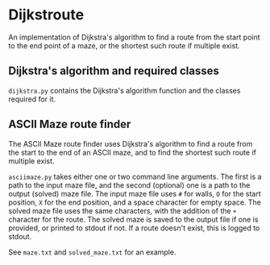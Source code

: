 # Dijkstroute
An implementation of Dijkstra's algorithm to find a route from the start point to the end point of a maze, or the shortest such route if multiple exist.

## Dijkstra's algorithm and required classes
`dijkstra.py` contains the Dijkstra's algorithm function and the classes required for it.

## ASCII Maze route finder
The ASCII Maze route finder uses Dijkstra's algorithm to find a route from the start to the end of an ASCII maze, and to find the shortest such route if multiple exist.

`asciimaze.py` takes either one or two command line arguments. The first is a path to the input maze file, and the second (optional) one is a path to the output (solved) maze file. The input maze file uses `#` for walls, `O` for the start position, `X` for the end position, and a space character for empty space. The solved maze file uses the same characters, with the addition of the `+` character for the route. The solved maze is saved to the output file if one is provided, or printed to stdout if not. If a route doesn't exist, this is logged to stdout.

See `maze.txt` and `solved_maze.txt` for an example.